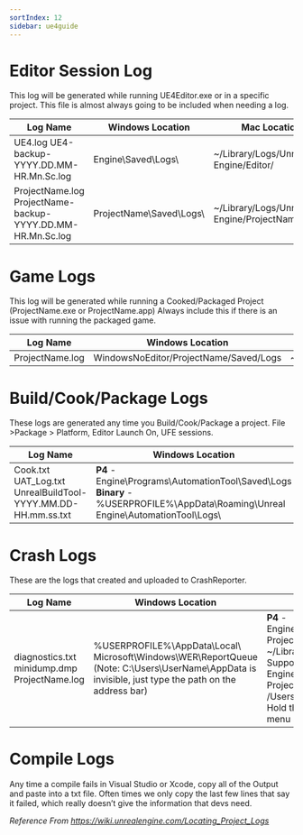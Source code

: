 ```yaml
---
sortIndex: 12
sidebar: ue4guide
---
```


# Editor Session Log

This log will be generated while running UE4Editor.exe or in a specific project. This file is almost always going to be included when needing a log.

| Log Name                                                   | Windows Location           | Mac Location                                    |
| ---------------------------------------------------------- | -------------------------- | ----------------------------------------------- |
| UE4.log UE4-backup-YYYY.DD.MM-HR.Mn.Sc.log                 | Engine\\Saved\\Logs\\      | ~/Library/Logs/Unreal Engine/Editor/            |
| ProjectName.log ProjectName-backup-YYYY.DD.MM-HR.Mn.Sc.log | ProjectName\\Saved\\Logs\\ | ~/Library/Logs/Unreal Engine/ProjectNameEditor/ |

# Game Logs

This log will be generated while running a Cooked/Packaged Project (ProjectName.exe or ProjectName.app) Always include this if there is an issue with running the packaged game.

| Log Name        | Windows Location                       | Mac Location                |
| --------------- | -------------------------------------- | --------------------------- |
| ProjectName.log | WindowsNoEditor/ProjectName/Saved/Logs | ~/Library/Logs/ProjectName/ |

# Build/Cook/Package Logs

These logs are generated any time you Build/Cook/Package a project. File >Package > Platform, Editor Launch On, UFE sessions.

| Log Name                                                     | Windows Location                                                                                                                          | Mac Location                                 |
| ------------------------------------------------------------ | ----------------------------------------------------------------------------------------------------------------------------------------- | -------------------------------------------- |
| Cook.txt UAT_Log.txt UnrealBuildTool-YYYY.MM.DD-HH.mm.ss.txt | **P4** - Engine\\Programs\\AutomationTool\\Saved\\Logs **Binary** -%USERPROFILE%\\AppData\\Roaming\\Unreal Engine\\AutomationTool\\Logs\\ | ~/Library/Logs/Unreal Engine/LocalBuildLogs/ |

# Crash Logs

These are the logs that created and uploaded to CrashReporter.

| Log Name                                     | Windows Location                                                                                                                                              | Mac Location                                                                                                                                                                                                                                                                       |
| -------------------------------------------- | ------------------------------------------------------------------------------------------------------------------------------------------------------------- | ---------------------------------------------------------------------------------------------------------------------------------------------------------------------------------------------------------------------------------------------------------------------------------- |
| diagnostics.txt minidump.dmp ProjectName.log | %USERPROFILE%\\AppData\\Local\\ Microsoft\\Windows\\WER\\ReportQueue (Note: C:\\Users\\UserName\\AppData is invisible, just type the path on the address bar) | **P4** - Engine/Saved/Crashes/CrashReport-ProjectName/ **Binary** - ~/Library/Application Support/Epic/Unreal Engine/4.X/Saved/Crashes/CrashReport-ProjectName/ (Note that /Users/yourusername/Library is invisible. Hold the alt-key and from the finder menu select Go->Library) |

# Compile Logs

Any time a compile fails in Visual Studio or Xcode, copy all of the Output and paste into a txt file. Often times we only copy the last few lines that say it failed, which really doesn’t give the information that devs need.

*Reference From <https://wiki.unrealengine.com/Locating_Project_Logs>*
